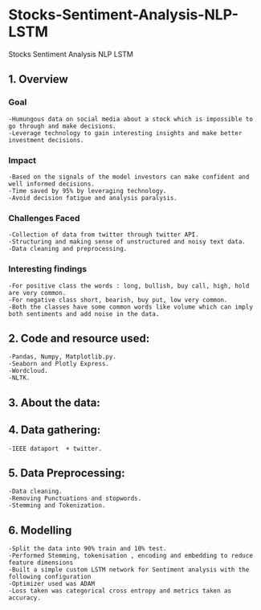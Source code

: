 # Stocks-Sentiment-Analysis-NLP-LSTM
Stocks Sentiment Analysis NLP LSTM

## 1. Overview 
### Goal	
	-Humungous data on social media about a stock which is impossible to go through and make decisions.
	-Leverage technology to gain interesting insights and make better investment decisions.

### Impact	
	-Based on the signals of the model investors can make confident and well informed decisions.
	-Time saved by 95% by leveraging technology.
	-Avoid decision fatigue and analysis paralysis.

### Challenges Faced
	-Collection of data from twitter through twitter API.
	-Structuring and making sense of unstructured and noisy text data.
	-Data cleaning and preprocessing.
	
### Interesting findings	
	-For positive class the words : long, bullish, buy call, high, hold are very common.
	-For negative class short, bearish, buy put, low very common.
	-Both the classes have some common words like volume which can imply both sentiments and add noise in the data.
	
	
	
## 2. Code and resource used:
	-Pandas, Numpy, Matplotlib.py.	
	-Seaborn and Plotly Express.
	-Wordcloud.	
	-NLTK.

## 3. About the data:	
	


	
## 4. Data gathering:
	-IEEE dataport  + twitter.
	
## 5. Data Preprocessing:
	-Data cleaning.
	-Removing Punctuations and stopwords.
	-Stemming and Tokenization.
	
## 6. Modelling
	-Split the data into 90% train and 10% test.
	-Performed Stemming, tokenisation , encoding and embedding to reduce feature dimensions
	-Built a simple custom LSTM network for Sentiment analysis with the following configuration
	-Optimizer used was ADAM 
	-Loss taken was categorical cross entropy and metrics taken as accuracy.
	
